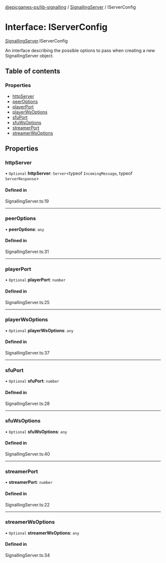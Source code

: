 [@epicgames-ps/lib-signalling](../README.md) / [SignallingServer](../modules/SignallingServer.md) / IServerConfig

# Interface: IServerConfig

[SignallingServer](../modules/SignallingServer.md).IServerConfig

An interface describing the possible options to pass when creating
a new SignallingServer object.

## Table of contents

### Properties

- [httpServer](SignallingServer.IServerConfig.md#httpserver)
- [peerOptions](SignallingServer.IServerConfig.md#peeroptions)
- [playerPort](SignallingServer.IServerConfig.md#playerport)
- [playerWsOptions](SignallingServer.IServerConfig.md#playerwsoptions)
- [sfuPort](SignallingServer.IServerConfig.md#sfuport)
- [sfuWsOptions](SignallingServer.IServerConfig.md#sfuwsoptions)
- [streamerPort](SignallingServer.IServerConfig.md#streamerport)
- [streamerWsOptions](SignallingServer.IServerConfig.md#streamerwsoptions)

## Properties

### httpServer

• `Optional` **httpServer**: `Server`\<typeof `IncomingMessage`, typeof `ServerResponse`\>

#### Defined in

SignallingServer.ts:19

___

### peerOptions

• **peerOptions**: `any`

#### Defined in

SignallingServer.ts:31

___

### playerPort

• `Optional` **playerPort**: `number`

#### Defined in

SignallingServer.ts:25

___

### playerWsOptions

• `Optional` **playerWsOptions**: `any`

#### Defined in

SignallingServer.ts:37

___

### sfuPort

• `Optional` **sfuPort**: `number`

#### Defined in

SignallingServer.ts:28

___

### sfuWsOptions

• `Optional` **sfuWsOptions**: `any`

#### Defined in

SignallingServer.ts:40

___

### streamerPort

• **streamerPort**: `number`

#### Defined in

SignallingServer.ts:22

___

### streamerWsOptions

• `Optional` **streamerWsOptions**: `any`

#### Defined in

SignallingServer.ts:34
